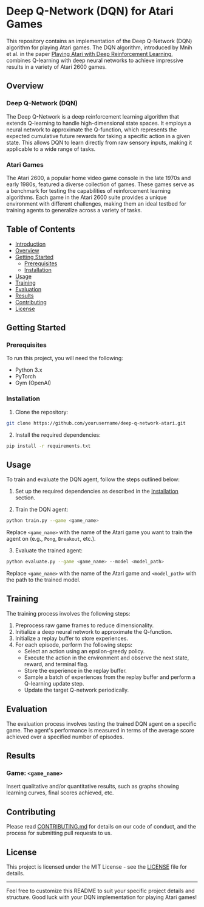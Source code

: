 # Deep Q-Network (DQN) for Atari Games

This repository contains an implementation of the Deep Q-Network (DQN) algorithm for playing Atari games. The DQN algorithm, introduced by Mnih et al. in the paper [Playing Atari with Deep Reinforcement Learning](https://www.cs.toronto.edu/~vmnih/docs/dqn.pdf), combines Q-learning with deep neural networks to achieve impressive results in a variety of Atari 2600 games.

## Overview

### Deep Q-Network (DQN)

The Deep Q-Network is a deep reinforcement learning algorithm that extends Q-learning to handle high-dimensional state spaces. It employs a neural network to approximate the Q-function, which represents the expected cumulative future rewards for taking a specific action in a given state. This allows DQN to learn directly from raw sensory inputs, making it applicable to a wide range of tasks.

### Atari Games

The Atari 2600, a popular home video game console in the late 1970s and early 1980s, featured a diverse collection of games. These games serve as a benchmark for testing the capabilities of reinforcement learning algorithms. Each game in the Atari 2600 suite provides a unique environment with different challenges, making them an ideal testbed for training agents to generalize across a variety of tasks.

## Table of Contents

- [Introduction](#introduction)
- [Overview](#overview)
- [Getting Started](#getting-started)
  - [Prerequisites](#prerequisites)
  - [Installation](#installation)
- [Usage](#usage)
- [Training](#training)
- [Evaluation](#evaluation)
- [Results](#results)
- [Contributing](#contributing)
- [License](#license)

## Getting Started

### Prerequisites

To run this project, you will need the following:

- Python 3.x
- PyTorch
- Gym (OpenAI)

### Installation

1. Clone the repository:

```bash
git clone https://github.com/yourusername/deep-q-network-atari.git
```

2. Install the required dependencies:

```bash
pip install -r requirements.txt
```

## Usage

To train and evaluate the DQN agent, follow the steps outlined below:

1. Set up the required dependencies as described in the [Installation](#installation) section.

2. Train the DQN agent:

```bash
python train.py --game <game_name>
```

Replace `<game_name>` with the name of the Atari game you want to train the agent on (e.g., `Pong`, `Breakout`, etc.).

3. Evaluate the trained agent:

```bash
python evaluate.py --game <game_name> --model <model_path>
```

Replace `<game_name>` with the name of the Atari game and `<model_path>` with the path to the trained model.

## Training

The training process involves the following steps:

1. Preprocess raw game frames to reduce dimensionality.
2. Initialize a deep neural network to approximate the Q-function.
3. Initialize a replay buffer to store experiences.
4. For each episode, perform the following steps:
   - Select an action using an epsilon-greedy policy.
   - Execute the action in the environment and observe the next state, reward, and terminal flag.
   - Store the experience in the replay buffer.
   - Sample a batch of experiences from the replay buffer and perform a Q-learning update step.
   - Update the target Q-network periodically.

## Evaluation

The evaluation process involves testing the trained DQN agent on a specific game. The agent's performance is measured in terms of the average score achieved over a specified number of episodes.

## Results

### Game: `<game_name>`

Insert qualitative and/or quantitative results, such as graphs showing learning curves, final scores achieved, etc.

## Contributing

Please read [CONTRIBUTING.md](CONTRIBUTING.md) for details on our code of conduct, and the process for submitting pull requests to us.

## License

This project is licensed under the MIT License - see the [LICENSE](LICENSE) file for details.

---

Feel free to customize this README to suit your specific project details and structure. Good luck with your DQN implementation for playing Atari games!
